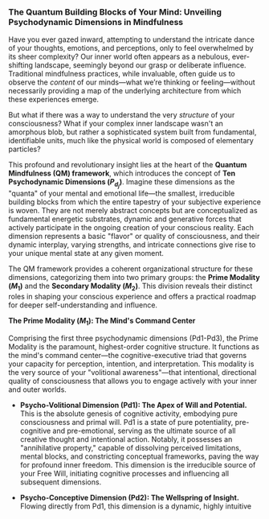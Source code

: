 ### The Quantum Building Blocks of Your Mind: Unveiling Psychodynamic Dimensions in Mindfulness

Have you ever gazed inward, attempting to understand the intricate dance of your thoughts, emotions, and perceptions, only to feel overwhelmed by its sheer complexity? Our inner world often appears as a nebulous, ever-shifting landscape, seemingly beyond our grasp or deliberate influence. Traditional mindfulness practices, while invaluable, often guide us to observe the *content* of our minds—what we’re thinking or feeling—without necessarily providing a map of the underlying architecture from which these experiences emerge.

But what if there was a way to understand the very *structure* of your consciousness? What if your complex inner landscape wasn't an amorphous blob, but rather a sophisticated system built from fundamental, identifiable units, much like the physical world is composed of elementary particles?

This profound and revolutionary insight lies at the heart of the **Quantum Mindfulness (QM) framework**, which introduces the concept of **Ten Psychodynamic Dimensions ($P_{d_j}$)**. Imagine these dimensions as the "quanta" of your mental and emotional life—the smallest, irreducible building blocks from which the entire tapestry of your subjective experience is woven. They are not merely abstract concepts but are conceptualized as fundamental energetic substrates, dynamic and generative forces that actively participate in the ongoing creation of your conscious reality. Each dimension represents a basic "flavor" or quality of consciousness, and their dynamic interplay, varying strengths, and intricate connections give rise to your unique mental state at any given moment.

The QM framework provides a coherent organizational structure for these dimensions, categorizing them into two primary groups: the **Prime Modality ($M_1$)** and the **Secondary Modality ($M_2$)**. This division reveals their distinct roles in shaping your conscious experience and offers a practical roadmap for deeper self-understanding and influence.

**The Prime Modality ($M_1$): The Mind's Command Center**

Comprising the first three psychodynamic dimensions (Pd1-Pd3), the Prime Modality is the paramount, highest-order cognitive structure. It functions as the mind's command center—the cognitive-executive triad that governs your capacity for perception, intention, and interpretation. This modality is the very source of your "volitional awareness"—that intentional, directional quality of consciousness that allows you to engage actively with your inner and outer worlds.

*   **Psycho-Volitional Dimension (Pd1): The Apex of Will and Potential.** This is the absolute genesis of cognitive activity, embodying pure consciousness and primal will. Pd1 is a state of pure potentiality, pre-cognitive and pre-emotional, serving as the ultimate source of all creative thought and intentional action. Notably, it possesses an "annihilative property," capable of dissolving perceived limitations, mental blocks, and constricting conceptual frameworks, paving the way for profound inner freedom. This dimension is the irreducible source of your Free Will, initiating cognitive processes and influencing all subsequent dimensions.

*   **Psycho-Conceptive Dimension (Pd2): The Wellspring of Insight.** Flowing directly from Pd1, this dimension is a dynamic, highly intuitive